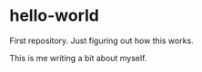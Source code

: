 # hello-world
First repository. Just figuring out how this works.

This is me writing a bit about myself. 
